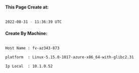 
   
#### This Page Create at:

```bash

2022-08-31 - 11:36:39 UTC

```

#### Create By Machine:

```bash

Host Name : fv-az343-873

platform  : Linux-5.15.0-1017-azure-x86_64-with-glibc2.31

Ip Local  : 10.1.0.52

```

